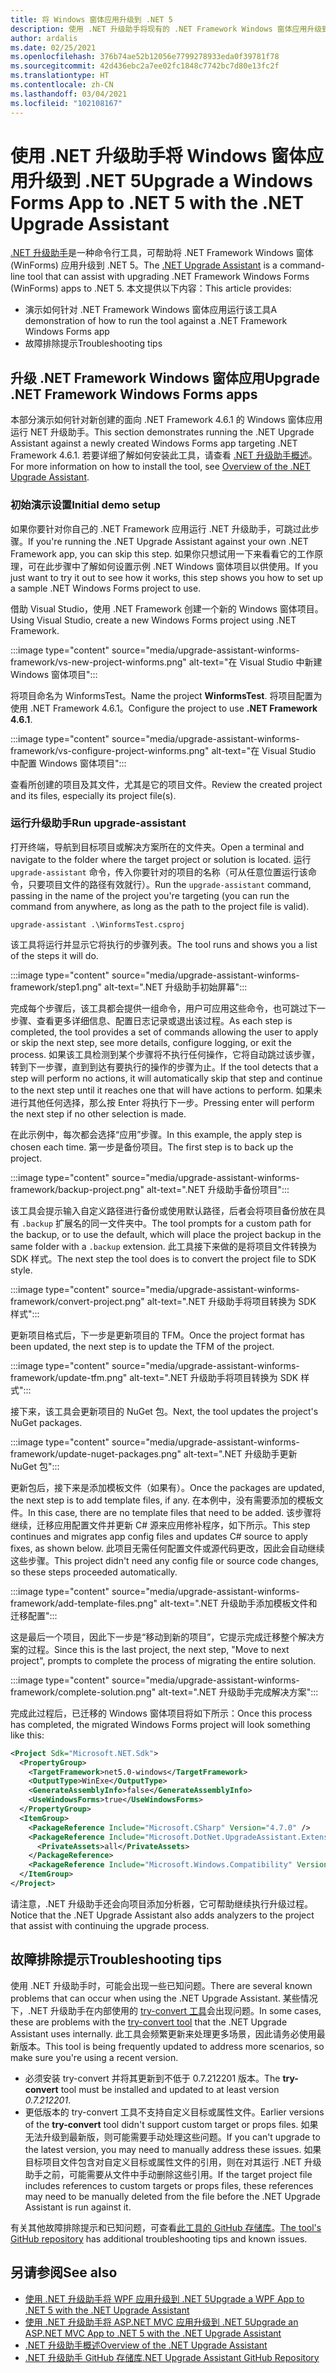 ```yaml
---
title: 将 Windows 窗体应用升级到 .NET 5
description: 使用 .NET 升级助手将现有的 .NET Framework Windows 窗体应用升级到 .NET 5。 .NET 升级助手是一种 CLI 工具，可帮助将应用从 .NET Framework 迁移到 .NET 5。
author: ardalis
ms.date: 02/25/2021
ms.openlocfilehash: 376b74ae52b12056e7799278933eda0f39781f78
ms.sourcegitcommit: 42d436ebc2a7ee02fc1848c7742bc7d80e13fc2f
ms.translationtype: HT
ms.contentlocale: zh-CN
ms.lasthandoff: 03/04/2021
ms.locfileid: "102108167"
---
```

# <a name="upgrade-a-windows-forms-app-to-net-5-with-the-net-upgrade-assistant"></a><span data-ttu-id="e95ba-104">使用 .NET 升级助手将 Windows 窗体应用升级到 .NET 5</span><span class="sxs-lookup"><span data-stu-id="e95ba-104">Upgrade a Windows Forms App to .NET 5 with the .NET Upgrade Assistant</span></span>

<span data-ttu-id="e95ba-105">[.NET 升级助手](upgrade-assistant-overview.md)是一种命令行工具，可帮助将 .NET Framework Windows 窗体 (WinForms) 应用升级到 .NET 5。</span><span class="sxs-lookup"><span data-stu-id="e95ba-105">The [.NET Upgrade Assistant](upgrade-assistant-overview.md) is a command-line tool that can assist with upgrading .NET Framework Windows Forms (WinForms) apps to .NET 5.</span></span> <span data-ttu-id="e95ba-106">本文提供以下内容：</span><span class="sxs-lookup"><span data-stu-id="e95ba-106">This article provides:</span></span>

* <span data-ttu-id="e95ba-107">演示如何针对 .NET Framework Windows 窗体应用运行该工具</span><span class="sxs-lookup"><span data-stu-id="e95ba-107">A demonstration of how to run the tool against a .NET Framework Windows Forms app</span></span>
* <span data-ttu-id="e95ba-108">故障排除提示</span><span class="sxs-lookup"><span data-stu-id="e95ba-108">Troubleshooting tips</span></span>

## <a name="upgrade-net-framework-windows-forms-apps"></a><span data-ttu-id="e95ba-109">升级 .NET Framework Windows 窗体应用</span><span class="sxs-lookup"><span data-stu-id="e95ba-109">Upgrade .NET Framework Windows Forms apps</span></span>

<span data-ttu-id="e95ba-110">本部分演示如何针对新创建的面向 .NET Framework 4.6.1 的 Windows 窗体应用运行 NET 升级助手。</span><span class="sxs-lookup"><span data-stu-id="e95ba-110">This section demonstrates running the .NET Upgrade Assistant against a newly created Windows Forms app targeting .NET Framework 4.6.1.</span></span> <span data-ttu-id="e95ba-111">若要详细了解如何安装此工具，请查看 [.NET 升级助手概述](upgrade-assistant-overview.md)。</span><span class="sxs-lookup"><span data-stu-id="e95ba-111">For more information on how to install the tool, see [Overview of the .NET Upgrade Assistant](upgrade-assistant-overview.md).</span></span>

### <a name="initial-demo-setup"></a><span data-ttu-id="e95ba-112">初始演示设置</span><span class="sxs-lookup"><span data-stu-id="e95ba-112">Initial demo setup</span></span>

<span data-ttu-id="e95ba-113">如果你要针对你自己的 .NET Framework 应用运行 .NET 升级助手，可跳过此步骤。</span><span class="sxs-lookup"><span data-stu-id="e95ba-113">If you're running the .NET Upgrade Assistant against your own .NET Framework app, you can skip this step.</span></span> <span data-ttu-id="e95ba-114">如果你只想试用一下来看看它的工作原理，可在此步骤中了解如何设置示例 .NET Windows 窗体项目以供使用。</span><span class="sxs-lookup"><span data-stu-id="e95ba-114">If you just want to try it out to see how it works, this step shows you how to set up a sample .NET Windows Forms project to use.</span></span>

<span data-ttu-id="e95ba-115">借助 Visual Studio，使用 .NET Framework 创建一个新的 Windows 窗体项目。</span><span class="sxs-lookup"><span data-stu-id="e95ba-115">Using Visual Studio, create a new Windows Forms project using .NET Framework.</span></span>

:::image type="content" source="media/upgrade-assistant-winforms-framework/vs-new-project-winforms.png" alt-text="在 Visual Studio 中新建 Windows 窗体项目":::

<span data-ttu-id="e95ba-117">将项目命名为 WinformsTest。</span><span class="sxs-lookup"><span data-stu-id="e95ba-117">Name the project **WinformsTest**.</span></span> <span data-ttu-id="e95ba-118">将项目配置为使用 .NET Framework 4.6.1。</span><span class="sxs-lookup"><span data-stu-id="e95ba-118">Configure the project to use **.NET Framework 4.6.1**.</span></span>

:::image type="content" source="media/upgrade-assistant-winforms-framework/vs-configure-project-winforms.png" alt-text="在 Visual Studio 中配置 Windows 窗体项目":::

<span data-ttu-id="e95ba-120">查看所创建的项目及其文件，尤其是它的项目文件。</span><span class="sxs-lookup"><span data-stu-id="e95ba-120">Review the created project and its files, especially its project file(s).</span></span>

### <a name="run-upgrade-assistant"></a><span data-ttu-id="e95ba-121">运行升级助手</span><span class="sxs-lookup"><span data-stu-id="e95ba-121">Run upgrade-assistant</span></span>

<span data-ttu-id="e95ba-122">打开终端，导航到目标项目或解决方案所在的文件夹。</span><span class="sxs-lookup"><span data-stu-id="e95ba-122">Open a terminal and navigate to the folder where the target project or solution is located.</span></span> <span data-ttu-id="e95ba-123">运行 `upgrade-assistant` 命令，传入你要针对的项目的名称（可从任意位置运行该命令，只要项目文件的路径有效就行）。</span><span class="sxs-lookup"><span data-stu-id="e95ba-123">Run the `upgrade-assistant` command, passing in the name of the project you're targeting (you can run the command from anywhere, as long as the path to the project file is valid).</span></span>

```console
upgrade-assistant .\WinformsTest.csproj
```

<span data-ttu-id="e95ba-124">该工具将运行并显示它将执行的步骤列表。</span><span class="sxs-lookup"><span data-stu-id="e95ba-124">The tool runs and shows you a list of the steps it will do.</span></span>

:::image type="content" source="media/upgrade-assistant-winforms-framework/step1.png" alt-text=".NET 升级助手初始屏幕":::

<span data-ttu-id="e95ba-126">完成每个步骤后，该工具都会提供一组命令，用户可应用这些命令，也可跳过下一步骤、查看更多详细信息、配置日志记录或退出该过程。</span><span class="sxs-lookup"><span data-stu-id="e95ba-126">As each step is completed, the tool provides a set of commands allowing the user to apply or skip the next step, see more details, configure logging, or exit the process.</span></span> <span data-ttu-id="e95ba-127">如果该工具检测到某个步骤将不执行任何操作，它将自动跳过该步骤，转到下一步骤，直到到达有要执行的操作的步骤为止。</span><span class="sxs-lookup"><span data-stu-id="e95ba-127">If the tool detects that a step will perform no actions, it will automatically skip that step and continue to the next step until it reaches one that will have actions to perform.</span></span> <span data-ttu-id="e95ba-128">如果未进行其他任何选择，那么按 Enter 将执行下一步。</span><span class="sxs-lookup"><span data-stu-id="e95ba-128">Pressing enter will perform the next step if no other selection is made.</span></span>

<span data-ttu-id="e95ba-129">在此示例中，每次都会选择“应用”步骤。</span><span class="sxs-lookup"><span data-stu-id="e95ba-129">In this example, the apply step is chosen each time.</span></span> <span data-ttu-id="e95ba-130">第一步是备份项目。</span><span class="sxs-lookup"><span data-stu-id="e95ba-130">The first step is to back up the project.</span></span>

:::image type="content" source="media/upgrade-assistant-winforms-framework/backup-project.png" alt-text=".NET 升级助手备份项目":::

<span data-ttu-id="e95ba-132">该工具会提示输入自定义路径进行备份或使用默认路径，后者会将项目备份放在具有 `.backup` 扩展名的同一文件夹中。</span><span class="sxs-lookup"><span data-stu-id="e95ba-132">The tool prompts for a custom path for the backup, or to use the default, which will place the project backup in the same folder with a `.backup` extension.</span></span> <span data-ttu-id="e95ba-133">此工具接下来做的是将项目文件转换为 SDK 样式。</span><span class="sxs-lookup"><span data-stu-id="e95ba-133">The next step the tool does is to convert the project file to SDK style.</span></span>

:::image type="content" source="media/upgrade-assistant-winforms-framework/convert-project.png" alt-text=".NET 升级助手将项目转换为 SDK 样式":::

<span data-ttu-id="e95ba-135">更新项目格式后，下一步是更新项目的 TFM。</span><span class="sxs-lookup"><span data-stu-id="e95ba-135">Once the project format has been updated, the next step is to update the TFM of the project.</span></span>

:::image type="content" source="media/upgrade-assistant-winforms-framework/update-tfm.png" alt-text=".NET 升级助手将项目转换为 SDK 样式":::

<span data-ttu-id="e95ba-137">接下来，该工具会更新项目的 NuGet 包。</span><span class="sxs-lookup"><span data-stu-id="e95ba-137">Next, the tool updates the project's NuGet packages.</span></span>

:::image type="content" source="media/upgrade-assistant-winforms-framework/update-nuget-packages.png" alt-text=".NET 升级助手更新 NuGet 包":::

<span data-ttu-id="e95ba-139">更新包后，接下来是添加模板文件（如果有）。</span><span class="sxs-lookup"><span data-stu-id="e95ba-139">Once the packages are updated, the next step is to add template files, if any.</span></span> <span data-ttu-id="e95ba-140">在本例中，没有需要添加的模板文件。</span><span class="sxs-lookup"><span data-stu-id="e95ba-140">In this case, there are no template files that need to be added.</span></span> <span data-ttu-id="e95ba-141">该步骤将继续，迁移应用配置文件并更新 C# 源来应用修补程序，如下所示。</span><span class="sxs-lookup"><span data-stu-id="e95ba-141">This step continues and migrates app config files and updates C# source to apply fixes, as shown below.</span></span> <span data-ttu-id="e95ba-142">此项目无需任何配置文件或源代码更改，因此会自动继续这些步骤。</span><span class="sxs-lookup"><span data-stu-id="e95ba-142">This project didn't need any config file or source code changes, so these steps proceeded automatically.</span></span>

:::image type="content" source="media/upgrade-assistant-winforms-framework/add-template-files.png" alt-text=".NET 升级助手添加模板文件和迁移配置":::

<span data-ttu-id="e95ba-144">这是最后一个项目，因此下一步是“移动到新的项目”，它提示完成迁移整个解决方案的过程。</span><span class="sxs-lookup"><span data-stu-id="e95ba-144">Since this is the last project, the next step, "Move to next project", prompts to complete the process of migrating the entire solution.</span></span>

:::image type="content" source="media/upgrade-assistant-winforms-framework/complete-solution.png" alt-text=".NET 升级助手完成解决方案":::

<span data-ttu-id="e95ba-146">完成此过程后，已迁移的 Windows 窗体项目将如下所示：</span><span class="sxs-lookup"><span data-stu-id="e95ba-146">Once this process has completed, the migrated Windows Forms project will look something like this:</span></span>

```xml
<Project Sdk="Microsoft.NET.Sdk">
  <PropertyGroup>
    <TargetFramework>net5.0-windows</TargetFramework>
    <OutputType>WinExe</OutputType>
    <GenerateAssemblyInfo>false</GenerateAssemblyInfo>
    <UseWindowsForms>true</UseWindowsForms>
  </PropertyGroup>
  <ItemGroup>
    <PackageReference Include="Microsoft.CSharp" Version="4.7.0" />
    <PackageReference Include="Microsoft.DotNet.UpgradeAssistant.Extensions.Default.Analyzers" Version="0.2.211730">
      <PrivateAssets>all</PrivateAssets>
    </PackageReference>
    <PackageReference Include="Microsoft.Windows.Compatibility" Version="5.0.2" />
  </ItemGroup>
</Project>
```

<span data-ttu-id="e95ba-147">请注意，.NET 升级助手还会向项目添加分析器，它可帮助继续执行升级过程。</span><span class="sxs-lookup"><span data-stu-id="e95ba-147">Notice that the .NET Upgrade Assistant also adds analyzers to the project that assist with continuing the upgrade process.</span></span>

## <a name="troubleshooting-tips"></a><span data-ttu-id="e95ba-148">故障排除提示</span><span class="sxs-lookup"><span data-stu-id="e95ba-148">Troubleshooting tips</span></span>

<span data-ttu-id="e95ba-149">使用 .NET 升级助手时，可能会出现一些已知问题。</span><span class="sxs-lookup"><span data-stu-id="e95ba-149">There are several known problems that can occur when using the .NET Upgrade Assistant.</span></span> <span data-ttu-id="e95ba-150">某些情况下，.NET 升级助手在内部使用的 [try-convert 工具](https://github.com/dotnet/try-convert)会出现问题。</span><span class="sxs-lookup"><span data-stu-id="e95ba-150">In some cases, these are problems with the [try-convert tool](https://github.com/dotnet/try-convert) that the .NET Upgrade Assistant uses internally.</span></span> <span data-ttu-id="e95ba-151">此工具会频繁更新来处理更多场景，因此请务必使用最新版本。</span><span class="sxs-lookup"><span data-stu-id="e95ba-151">This tool is being frequently updated to address more scenarios, so make sure you're using a recent version.</span></span>

- <span data-ttu-id="e95ba-152">必须安装 try-convert 并将其更新到不低于 0.7.212201 版本。</span><span class="sxs-lookup"><span data-stu-id="e95ba-152">The **try-convert** tool must be installed and updated to at least version _0.7.212201_.</span></span>
- <span data-ttu-id="e95ba-153">更低版本的 try-convert 工具不支持自定义目标或属性文件。</span><span class="sxs-lookup"><span data-stu-id="e95ba-153">Earlier versions of the **try-convert** tool didn't support custom target or props files.</span></span> <span data-ttu-id="e95ba-154">如果无法升级到最新版，则可能需要手动处理这些问题。</span><span class="sxs-lookup"><span data-stu-id="e95ba-154">If you can't upgrade to the latest version, you may need to manually address these issues.</span></span> <span data-ttu-id="e95ba-155">如果目标项目文件包含对自定义目标或属性文件的引用，则在对其运行 .NET 升级助手之前，可能需要从文件中手动删除这些引用。</span><span class="sxs-lookup"><span data-stu-id="e95ba-155">If the target project file includes references to custom targets or props files, these references may need to be manually deleted from the file before the .NET Upgrade Assistant is run against it.</span></span>

<span data-ttu-id="e95ba-156">有关其他故障排除提示和已知问题，可查看[此工具的 GitHub 存储库](https://github.com/dotnet/upgrade-assistant#troubleshooting-common-issues)。</span><span class="sxs-lookup"><span data-stu-id="e95ba-156">[The tool's GitHub repository](https://github.com/dotnet/upgrade-assistant#troubleshooting-common-issues) has additional troubleshooting tips and known issues.</span></span>

## <a name="see-also"></a><span data-ttu-id="e95ba-157">另请参阅</span><span class="sxs-lookup"><span data-stu-id="e95ba-157">See also</span></span>

- [<span data-ttu-id="e95ba-158">使用 .NET 升级助手将 WPF 应用升级到 .NET 5</span><span class="sxs-lookup"><span data-stu-id="e95ba-158">Upgrade a WPF App to .NET 5 with the .NET Upgrade Assistant</span></span>](upgrade-assistant-wpf-framework.md)
- [<span data-ttu-id="e95ba-159">使用 .NET 升级助手将 ASP.NET MVC 应用升级到 .NET 5</span><span class="sxs-lookup"><span data-stu-id="e95ba-159">Upgrade an ASP.NET MVC App to .NET 5 with the .NET Upgrade Assistant</span></span>](upgrade-assistant-aspnetmvc.md)
- [<span data-ttu-id="e95ba-160">.NET 升级助手概述</span><span class="sxs-lookup"><span data-stu-id="e95ba-160">Overview of the .NET Upgrade Assistant</span></span>](upgrade-assistant-overview.md)
- [<span data-ttu-id="e95ba-161">.NET 升级助手 GitHub 存储库</span><span class="sxs-lookup"><span data-stu-id="e95ba-161">.NET Upgrade Assistant GitHub Repository</span></span>](https://github.com/dotnet/upgrade-assistant)
